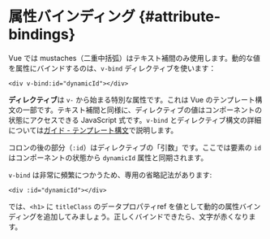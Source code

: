 # 属性バインディング {#attribute-bindings}

Vue では mustaches（二重中括弧）はテキスト補間のみ使用します。動的な値を属性にバインドするのは、`v-bind` ディレクティブを使います：

```vue-html
<div v-bind:id="dynamicId"></div>
```

**ディレクティブ**は `v-` から始まる特別な属性です。これは Vue のテンプレート構文の一部です。テキスト補間と同様に、ディレクティブの値はコンポーネントの状態にアクセスできる JavaScript 式です。`v-bind` とディレクティブ構文の詳細については<a target="_blank" href="/guide/essentials/template-syntax.html">ガイド - テンプレート構文</a>で説明します。

コロンの後の部分（`:id`）はディレクティブの「引数」です。ここでは要素の `id` はコンポーネントの状態から `dynamicId` 属性と同期されます。

`v-bind` は非常に頻繁につかうため、専用の省略記法があります:

```vue-html
<div :id="dynamicId"></div>
```

では、`<h1>` に `titleClass` の<span class="options-api">データプロパティ</span><span class="composition-api">ref</span> を値として動的の属性バインディングを追加してみましょう。正しくバインドできたら、文字が赤くなります。

